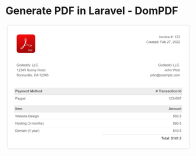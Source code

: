 # Generate PDF in Laravel - DomPDF
<p align="center"><img src="https://github.com/ultimateakash/laravel-pdf/blob/master/public/images/laravel-pdf.png"></p> 
